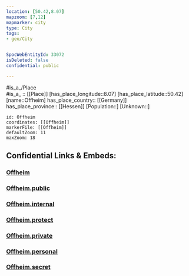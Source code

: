 ```yaml
---
location: [50.42,8.07] 
mapzoom: [7,12] 
mapmarker: city 
type: City
tags:
- geo/City


SpocWebEntityId: 33072
isDeleted: false
confidential: public

---
```

#is_a_/Place  
#is_a_ :: [[Place]] 
[has_place_longitude::8.07] 
[has_place_latitude::50.42] 
[name::Offheim] 
has_place_country:: [[Germany]]  
has_place_province:: [[Hessen]] 
[Population::] 
[Unknown::] 


```leaflet
id: Offheim
coordinates: [[Offheim]] 
markerFile: [[Offheim]] 
defaultZoom: 11 
maxZoom: 18
```


## Confidential Links & Embeds: 

### [Offheim](/_Standards/Earth/Continent/Europe/Europe~Central/Germany/Germany~West/Hessen/counties~Hessen/Limburg-Weilburg/cities~Limburg-Weilburg/Limburg~Lahn/boroughs~Limburg~Lahn/Offheim.md) 

### [Offheim.public](/_public/Earth/Continent/Europe/Europe~Central/Germany/Germany~West/Hessen/counties~Hessen/Limburg-Weilburg/cities~Limburg-Weilburg/Limburg~Lahn/boroughs~Limburg~Lahn/Offheim.public.md) 

### [Offheim.internal](/_internal/Earth/Continent/Europe/Europe~Central/Germany/Germany~West/Hessen/counties~Hessen/Limburg-Weilburg/cities~Limburg-Weilburg/Limburg~Lahn/boroughs~Limburg~Lahn/Offheim.internal.md) 

### [Offheim.protect](/_protect/Earth/Continent/Europe/Europe~Central/Germany/Germany~West/Hessen/counties~Hessen/Limburg-Weilburg/cities~Limburg-Weilburg/Limburg~Lahn/boroughs~Limburg~Lahn/Offheim.protect.md) 

### [Offheim.private](/_private/Earth/Continent/Europe/Europe~Central/Germany/Germany~West/Hessen/counties~Hessen/Limburg-Weilburg/cities~Limburg-Weilburg/Limburg~Lahn/boroughs~Limburg~Lahn/Offheim.private.md) 

### [Offheim.personal](/_personal/Earth/Continent/Europe/Europe~Central/Germany/Germany~West/Hessen/counties~Hessen/Limburg-Weilburg/cities~Limburg-Weilburg/Limburg~Lahn/boroughs~Limburg~Lahn/Offheim.personal.md) 

### [Offheim.secret](/_secret/Earth/Continent/Europe/Europe~Central/Germany/Germany~West/Hessen/counties~Hessen/Limburg-Weilburg/cities~Limburg-Weilburg/Limburg~Lahn/boroughs~Limburg~Lahn/Offheim.secret.md)

